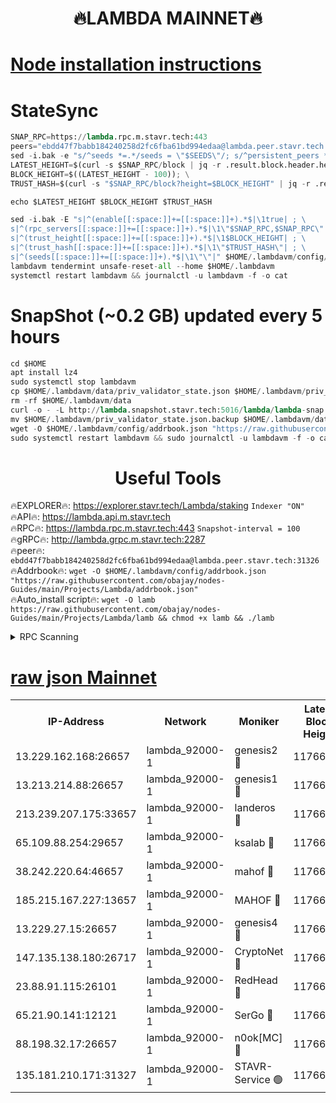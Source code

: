 <h1 align="center"> 🔥LAMBDA MAINNET🔥</h1>


[Node installation instructions](https://github.com/obajay/nodes-Guides/tree/main/Projects/Lambda)
=


# StateSync
```python
SNAP_RPC=https://lambda.rpc.m.stavr.tech:443
peers="ebdd47f7babb184240258d2fc6fba61bd994edaa@lambda.peer.stavr.tech:31326" 
sed -i.bak -e "s/^seeds *=.*/seeds = \"$SEEDS\"/; s/^persistent_peers *=.*/persistent_peers = \"$PEERS\"/" $HOME/.lambdavm/config/config.toml
LATEST_HEIGHT=$(curl -s $SNAP_RPC/block | jq -r .result.block.header.height); \
BLOCK_HEIGHT=$((LATEST_HEIGHT - 100)); \
TRUST_HASH=$(curl -s "$SNAP_RPC/block?height=$BLOCK_HEIGHT" | jq -r .result.block_id.hash)

echo $LATEST_HEIGHT $BLOCK_HEIGHT $TRUST_HASH

sed -i.bak -E "s|^(enable[[:space:]]+=[[:space:]]+).*$|\1true| ; \
s|^(rpc_servers[[:space:]]+=[[:space:]]+).*$|\1\"$SNAP_RPC,$SNAP_RPC\"| ; \
s|^(trust_height[[:space:]]+=[[:space:]]+).*$|\1$BLOCK_HEIGHT| ; \
s|^(trust_hash[[:space:]]+=[[:space:]]+).*$|\1\"$TRUST_HASH\"| ; \
s|^(seeds[[:space:]]+=[[:space:]]+).*$|\1\"\"|" $HOME/.lambdavm/config/config.toml
lambdavm tendermint unsafe-reset-all --home $HOME/.lambdavm
systemctl restart lambdavm && journalctl -u lambdavm -f -o cat

```
# SnapShot (~0.2 GB) updated every 5 hours
```python
cd $HOME
apt install lz4
sudo systemctl stop lambdavm
cp $HOME/.lambdavm/data/priv_validator_state.json $HOME/.lambdavm/priv_validator_state.json.backup
rm -rf $HOME/.lambdavm/data
curl -o - -L http://lambda.snapshot.stavr.tech:5016/lambda/lambda-snap.tar.lz4 | lz4 -c -d - | tar -x -C $HOME/.lambdavm --strip-components 2
mv $HOME/.lambdavm/priv_validator_state.json.backup $HOME/.lambdavm/data/priv_validator_state.json
wget -O $HOME/.lambdavm/config/addrbook.json "https://raw.githubusercontent.com/obajay/nodes-Guides/main/Projects/Lambda/addrbook.json"
sudo systemctl restart lambdavm && sudo journalctl -u lambdavm -f -o cat
```
 <h1 align="center"> Useful Tools</h1>

🔥EXPLORER🔥:      https://explorer.stavr.tech/Lambda/staking	        `Indexer "ON"` \
🔥API🔥: 			 		 https://lambda.api.m.stavr.tech \
🔥RPC🔥:           https://lambda.rpc.m.stavr.tech:443	              `Snapshot-interval = 100` \
🔥gRPC🔥:          http://lambda.grpc.m.stavr.tech:2287 \
🔥peer🔥:					 `ebdd47f7babb184240258d2fc6fba61bd994edaa@lambda.peer.stavr.tech:31326` \
🔥Addrbook🔥:    ```wget -O $HOME/.lambdavm/config/addrbook.json "https://raw.githubusercontent.com/obajay/nodes-Guides/main/Projects/Lambda/addrbook.json"``` \
🔥Auto_install script🔥: ```wget -O lamb https://raw.githubusercontent.com/obajay/nodes-Guides/main/Projects/Lambda/lamb && chmod +x lamb && ./lamb```


<details>
<summary>RPC Scanning</summary>

<h2 align="center"> We scan nodes in real time every 4 hours. And we provide the final result of RPC endpoints.
We cannot influence the operation of these nodes in any way. </h2>


```python
If Voting Power is higher than 0 --> then the Node is a validator of the network and may be subject to attack and be a potential threat to the chain.
```
```python
We marked such validators with a red symbol
```

</details>

[raw json Mainnet](https://rpc-check.lambm.stavr.tech/lambm/rpc-lambm-result.json)
=


<table><tr><th>IP-Address</th><th>Network</th><th>Moniker</th><th>Latest Block Height</th><th>Earliest Block Height</th><th>Catching Up</th><th>Tx Index</th><th>Voting Power</th><th>Scan Time</th></tr><tr><td>13.229.162.168:26657</td><td>lambda_92000-1</td><td>genesis2 🔴</td><td>11766103</td><td>1</td><td>False</td><td>on</td><td>16891700</td><td>2024-02-17T17:26:16.158591734UTC</td></tr><tr><td>13.213.214.88:26657</td><td>lambda_92000-1</td><td>genesis1 🔴</td><td>11766104</td><td>1</td><td>False</td><td>on</td><td>107835</td><td>2024-02-17T17:26:21.067366734UTC</td></tr><tr><td>213.239.207.175:33657</td><td>lambda_92000-1</td><td>landeros 🔴</td><td>11766101</td><td>8136001</td><td>False</td><td>off</td><td>1854789</td><td>2024-02-17T17:26:08.520658128UTC</td></tr><tr><td>65.109.88.254:29657</td><td>lambda_92000-1</td><td>ksalab 🔴</td><td>11766105</td><td>8715001</td><td>False</td><td>on</td><td>510465</td><td>2024-02-17T17:26:24.159936345UTC</td></tr><tr><td>38.242.220.64:46657</td><td>lambda_92000-1</td><td>mahof 🔴</td><td>11766106</td><td>10131001</td><td>False</td><td>off</td><td>770350</td><td>2024-02-17T17:26:29.067974932UTC</td></tr><tr><td>185.215.167.227:13657</td><td>lambda_92000-1</td><td>MAHOF 🔴</td><td>11766103</td><td>10134001</td><td>False</td><td>on</td><td>2051510</td><td>2024-02-17T17:26:19.790243944UTC</td></tr><tr><td>13.229.27.15:26657</td><td>lambda_92000-1</td><td>genesis4 🔴</td><td>11766103</td><td>11043001</td><td>False</td><td>on</td><td>9665448</td><td>2024-02-17T17:26:19.439544222UTC</td></tr><tr><td>147.135.138.180:26717</td><td>lambda_92000-1</td><td>CryptoNet 🔴</td><td>11766104</td><td>11383001</td><td>False</td><td>off</td><td>775042</td><td>2024-02-17T17:26:21.353656806UTC</td></tr><tr><td>23.88.91.115:26101</td><td>lambda_92000-1</td><td>RedHead 🔴</td><td>11766101</td><td>11666101</td><td>False</td><td>off</td><td>553202</td><td>2024-02-17T17:26:08.813265683UTC</td></tr><tr><td>65.21.90.141:12121</td><td>lambda_92000-1</td><td>SerGo 🔴</td><td>11766106</td><td>11666106</td><td>False</td><td>off</td><td>10612125</td><td>2024-02-17T17:26:28.735522101UTC</td></tr><tr><td>88.198.32.17:26657</td><td>lambda_92000-1</td><td>n0ok[MC] 🔴</td><td>11766106</td><td>11666106</td><td>False</td><td>off</td><td>1578630</td><td>2024-02-17T17:26:32.257697175UTC</td></tr><tr><td>135.181.210.171:31327</td><td>lambda_92000-1</td><td>STAVR-Service 🟢</td><td>11766105</td><td>11764001</td><td>False</td><td>on</td><td>0</td><td>2024-02-17T17:26:23.756530627UTC</td></tr></table>
